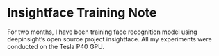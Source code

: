 # Insightface Training Note
For two months, I have been training face recognition model using deepinsight’s open source project insightface.
All my experiments were conducted on the Tesla P40 GPU.
